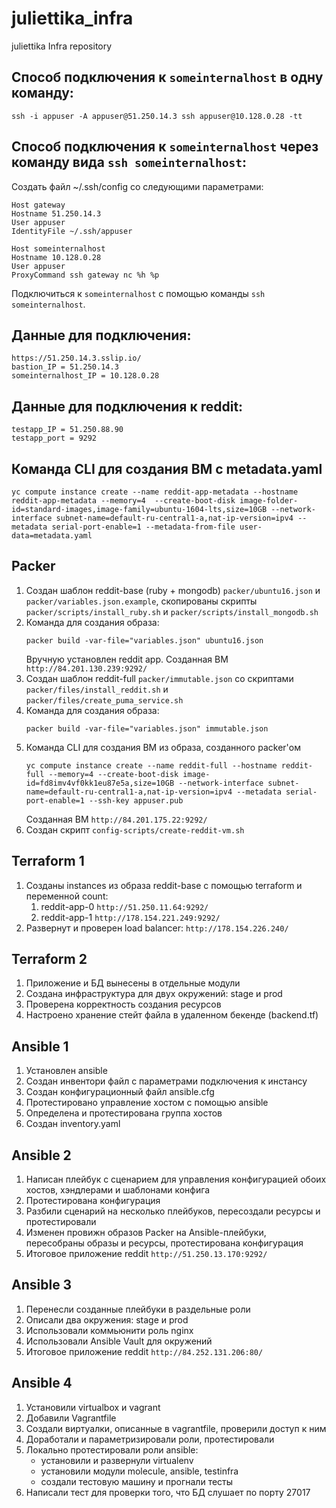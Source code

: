 # juliettika_infra
juliettika Infra repository

## Способ подключения к ```someinternalhost``` в одну команду:
```
ssh -i appuser -A appuser@51.250.14.3 ssh appuser@10.128.0.28 -tt
```

## Способ подключения к ```someinternalhost``` через команду вида ```ssh someinternalhost```:
Создать файл ~/.ssh/config со следующими параметрами:
```
Host gateway
Hostname 51.250.14.3
User appuser
IdentityFile ~/.ssh/appuser

Host someinternalhost
Hostname 10.128.0.28
User appuser
ProxyCommand ssh gateway nc %h %p
```
Подключиться к ```someinternalhost``` с помощью команды ```ssh someinternalhost```.

## Данные для подключения:
```
https://51.250.14.3.sslip.io/
bastion_IP = 51.250.14.3
someinternalhost_IP = 10.128.0.28
```

## Данные для подключения к reddit:
```
testapp_IP = 51.250.88.90
testapp_port = 9292
```

## Команда CLI для создания ВМ с metadata.yaml
```
yc compute instance create --name reddit-app-metadata --hostname reddit-app-metadata --memory=4  --create-boot-disk image-folder-id=standard-images,image-family=ubuntu-1604-lts,size=10GB --network-interface subnet-name=default-ru-central1-a,nat-ip-version=ipv4 --metadata serial-port-enable=1 --metadata-from-file user-data=metadata.yaml
```

## Packer
1. Создан шаблон reddit-base (ruby + mongodb) ```packer/ubuntu16.json``` и ```packer/variables.json.example```, скопированы скрипты ```packer/scripts/install_ruby.sh``` и ```packer/scripts/install_mongodb.sh```
2. Команда для создания образа:
    ```
    packer build -var-file="variables.json" ubuntu16.json
    ```
    Вручную установлен reddit app. Созданная ВМ ```http://84.201.130.239:9292/```
3. Создан шаблон reddit-full ```packer/immutable.json``` со скриптами ```packer/files/install_reddit.sh``` и ```packer/files/create_puma_service.sh```
4. Команда для создания образа:
   ```
   packer build -var-file="variables.json" immutable.json
   ```
5. Команда CLI для создания ВМ из образа, созданного packer'ом
    ```
    yc compute instance create --name reddit-full --hostname reddit-full --memory=4 --create-boot-disk image-id=fd8imv4vf0kk1eu87e5a,size=10GB --network-interface subnet-name=default-ru-central1-a,nat-ip-version=ipv4 --metadata serial-port-enable=1 --ssh-key appuser.pub
    ```
   Созданная ВМ ```http://84.201.175.22:9292/```
6. Создан скрипт ```config-scripts/create-reddit-vm.sh```

## Terraform 1
1. Созданы instances из образа reddit-base с помощью terraform и переменной count:
   1. reddit-app-0 ```http://51.250.11.64:9292/```
   2. reddit-app-1 ```http://178.154.221.249:9292/```
2. Развернут и проверен load balancer: ```http://178.154.226.240/```

## Terraform 2
1. Приложение и БД вынесены в отдельные модули
2. Создана инфраструктура для двух окружений: stage и prod
3. Проверена корректность создания ресурсов
4. Настроено хранение стейт файла в удаленном бекенде (backend.tf)

## Ansible 1
1. Установлен ansible
2. Создан инвентори файл с параметрами подключения к инстансу
3. Создан конфигурационный файл ansible.cfg
4. Протестировано управление хостом с помощью ansible
5. Определена и протестирована группа хостов
6. Создан inventory.yaml

## Ansible 2
1. Написан плейбук с сценарием для управления конфигурацией обоих хостов, хэндлерами и шаблонами конфига
2. Протестирована конфигурация
3. Разбили сценарий на несколько плейбуков, пересоздали ресурсы и протестировали
4. Изменен провижн образов Packer на Ansible-плейбуки, пересобраны образы и ресурсы, протестирована конфигурация
5. Итоговое приложение reddit ```http://51.250.13.170:9292/```

## Ansible 3
1. Перенесли созданные плейбуки в раздельные роли
2. Описали два окружения: stage и prod
3. Использовали коммьюнити роль nginx
4. Использовали Ansible Vault для окружений
5. Итоговое приложение reddit ```http://84.252.131.206:80/```

## Ansible 4
1. Установили virtualbox и vagrant
2. Добавили Vagrantfile
3. Создали виртуалки, описанные в vagrantfile, проверили доступ к ним
4. Доработали и параметризировали роли, протестировали
5. Локально протестировали роли ansible:
   - установили и развернули virtualenv
   - установили модули molecule, ansible, testinfra
   - создали тестовую машину и прогнали тесты
6. Написали тест для проверки того, что БД слушает по порту 27017
